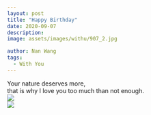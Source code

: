 ```yaml
---
layout: post
title: "Happy Birthday"
date: 2020-09-07
description:
image: assets/images/withu/907_2.jpg

author: Nan Wang
tags:
  - With You
---
```


<div class="section-padding bg-white">
Your nature deserves more,
<br>
that is why I love you too much than not enough.
</div>

<div class="section-padding bg-lightgrey">
<img source type="img/jpg" src="{{ "assets/images/withu/907_4.jpg" | relative_url }}"/>
</div>

<div class="section-padding bg-white">
<img source type="img/jpg" src="{{ "assets/images/withu/907_1.jpg" | relative_url }}"/>
</div>
